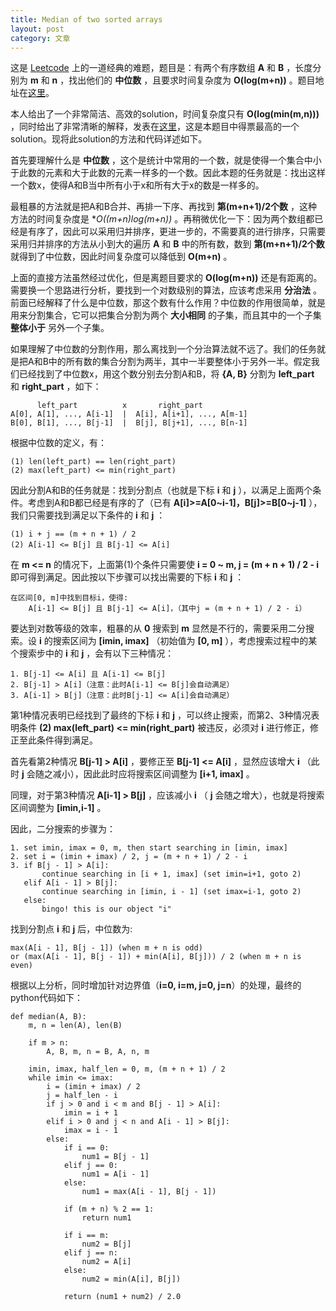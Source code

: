```yaml
---
title: Median of two sorted arrays
layout: post
category: 文章
---
```

 
这是 [Leetcode](https://leetcode.com) 上的一道经典的难题，题目是：有两个有序数组 **A** 和 **B** ，长度分别为 **m** 和 **n** ，找出他们的 **中位数** ，且要求时间复杂度为 **O(log(m+n))** 。题目地址在[这里](https://leetcode.com/problems/median-of-two-sorted-arrays/)。

本人给出了一个非常简洁、高效的solution，时间复杂度只有 **O(log(min(m,n)))** ，同时给出了非常清晰的解释，发表在[这里](https://leetcode.com/discuss/15790/share-my-o-log-min-m-n-solution-with-explanation)，这是本题目中得票最高的一个solution。现将此solution的方法和代码详述如下。

首先要理解什么是 **中位数** ，这个是统计中常用的一个数，就是使得一个集合中小于此数的元素和大于此数的元素一样多的一个数。因此本题的任务就是：找出这样一个数x，使得A和B当中所有小于x和所有大于x的数是一样多的。

最粗暴的方法就是把A和B合并、再排一下序、再找到 **第(m+n+1)/2个数** ，这种方法的时间复杂度是 **O((m+n)*log(m+n))** 。再稍微优化一下：因为两个数组都已经是有序了，因此可以采用归并排序，更进一步的，不需要真的进行排序，只需要采用归并排序的方法从小到大的遍历 **A** 和 **B** 中的所有数，数到 **第(m+n+1)/2个数** 就得到了中位数，因此时间复杂度可以降低到 **O(m+n)** 。

上面的直接方法虽然经过优化，但是离题目要求的 **O(log(m+n))** 还是有距离的。需要换一个思路进行分析，要找到一个对数级别的算法，应该考虑采用 **分治法** 。前面已经解释了什么是中位数，那这个数有什么作用？中位数的作用很简单，就是用来分割集合，它可以把集合分割为两个 **大小相同** 的子集，而且其中的一个子集 **整体小于** 另外一个子集。

如果理解了中位数的分割作用，那么离找到一个分治算法就不远了。我们的任务就是把A和B中的所有数的集合分割为两半，其中一半要整体小于另外一半。假定我们已经找到了中位数x，用这个数分别去分割A和B，将 **{A, B}** 分割为 **left_part** 和 **right_part** ，如下：

          left_part          x       right_part
    A[0], A[1], ..., A[i-1]  |  A[i], A[i+1], ..., A[m-1]
    B[0], B[1], ..., B[j-1]  |  B[j], B[j+1], ..., B[n-1]

根据中位数的定义，有：

    (1) len(left_part) == len(right_part)
    (2) max(left_part) <= min(right_part)

因此分割A和B的任务就是：找到分割点（也就是下标 **i** 和 **j** ），以满足上面两个条件。考虑到A和B都已经是有序的了（已有 **A[i]>=A[0~i-1]，B[j]>=B[0~j-1]** ），我们只需要找到满足以下条件的 **i** 和 **j** ：

    (1) i + j == (m + n + 1) / 2
    (2) A[i-1] <= B[j] 且 B[j-1] <= A[i]

在 **m <= n** 的情况下，上面第(1)个条件只需要使 **i = 0 ~ m, j = (m + n + 1) / 2 - i** 即可得到满足。因此按以下步骤可以找出需要的下标 **i** 和 **j** ：

    在区间[0, m]中找到目标i，使得:
        A[i-1] <= B[j] 且 B[j-1] <= A[i]，（其中j = (m + n + 1) / 2 - i）

要达到对数等级的效率，粗暴的从 **0** 搜索到 **m** 显然是不行的，需要采用二分搜索。设 **i** 的搜索区间为 **[imin, imax]** （初始值为 **[0, m]** ），考虑搜索过程中的某个搜索步中的 **i** 和 **j** ，会有以下三种情况：

    1. B[j-1] <= A[i] 且 A[i-1] <= B[j]
    2. B[j-1] > A[i]（注意：此时A[i-1] <= B[j]会自动满足）
    3. A[i-1] > B[j]（注意：此时B[j-1] <= A[i]会自动满足）

第1种情况表明已经找到了最终的下标 **i** 和 **j** ，可以终止搜索，而第2、3种情况表明条件 **(2) max(left_part) <= min(right_part)** 被违反，必须对 **i** 进行修正，修正至此条件得到满足。

首先看第2种情况 **B[j-1] > A[i]** ，要修正至 **B[j-1] <= A[i]** ，显然应该增大 **i** （此时 **j** 会随之减小），因此此时应将搜索区间调整为 **[i+1, imax]** 。

同理，对于第3种情况 **A[i-1] > B[j]** ，应该减小 **i** （ **j** 会随之增大），也就是将搜索区间调整为 **[imin,i-1]** 。

因此，二分搜索的步骤为：

    1. set imin, imax = 0, m, then start searching in [imin, imax]
    2. set i = (imin + imax) / 2, j = (m + n + 1) / 2 - i
    3. if B[j - 1] > A[i]:
           continue searching in [i + 1, imax] (set imin=i+1, goto 2)
       elif A[i - 1] > B[j]:
           continue searching in [imin, i - 1] (set imax=i-1, goto 2)
       else:
           bingo! this is our object "i"

找到分割点 **i** 和 **j** 后，中位数为:

    max(A[i - 1], B[j - 1]) (when m + n is odd)
    or (max(A[i - 1], B[j - 1]) + min(A[i], B[j])) / 2 (when m + n is even)

根据以上分析，同时增加针对边界值（**i=0, i=m, j=0, j=n**）的处理，最终的python代码如下：

    def median(A, B):
        m, n = len(A), len(B)
        
        if m > n:
            A, B, m, n = B, A, n, m
        
        imin, imax, half_len = 0, m, (m + n + 1) / 2
        while imin <= imax:
            i = (imin + imax) / 2
            j = half_len - i
            if j > 0 and i < m and B[j - 1] > A[i]:
                imin = i + 1
            elif i > 0 and j < n and A[i - 1] > B[j]:
                imax = i - 1
            else:
                if i == 0:
                    num1 = B[j - 1]
                elif j == 0:
                    num1 = A[i - 1]
                else:
                    num1 = max(A[i - 1], B[j - 1])
                
                if (m + n) % 2 == 1:
                    return num1
                
                if i == m:
                    num2 = B[j]
                elif j == n:
                    num2 = A[i]
                else:
                    num2 = min(A[i], B[j])
                
                return (num1 + num2) / 2.0